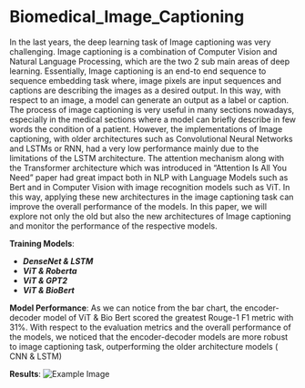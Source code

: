# Biomedical_Image_Captioning

In the last years, the deep learning task of Image captioning was very challenging. Image
captioning is a combination of Computer Vision and Natural Language Processing, which are
the two 2 sub main areas of deep learning. Essentially, Image captioning is an end-to end
sequence to sequence embedding task where, image pixels are input sequences and captions are
describing the images as a desired output. In this way, with respect to an image, a model can
generate an output as a label or caption. The process of image captioning is very useful in many
sections nowadays, especially in the medical sections where a model can briefly describe in
few words the condition of a patient. However, the implementations of Image captioning, with
older architectures such as Convolutional Neural Networks and LSTMs or RNN, had a very
low performance mainly due to the limitations of the LSTM architecture. The attention
mechanism along with the Transformer architecture which was introduced in “Attention Is All
You Need” paper had great impact both in NLP with Language Models such as Bert and in
Computer Vision with image recognition models such as ViT. In this way, applying these new
architectures in the image captioning task can improve the overall performance of the models.
In this paper, we will explore not only the old but also the new architectures of Image captioning
and monitor the performance of the respective models.

**Training Models**:
* ***DenseNet & LSTM***
* ***ViT & Roberta***
* ***ViT & GPT2***
* ***ViT & BioBert***




**Model Performance**:
As we can notice from the bar chart, the encoder-decoder
model of ViT & Bio Bert scored the greatest Rouge-1 F1 metric with 31%.
With respect to the evaluation metrics and
the overall performance of the models, we noticed that the encoder-decoder models are
more robust to image captioning task, outperforming the older architecture models ( CNN & LSTM)

**Results**:
![Example Image](images/T5_model_variants.png)
